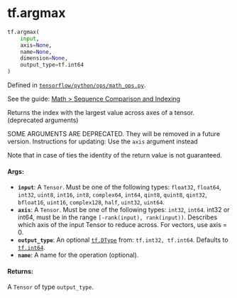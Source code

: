 <div itemscope itemtype="http://developers.google.com/ReferenceObject">
<meta itemprop="name" content="tf.argmax" />
</div>

# tf.argmax

``` python
tf.argmax(
    input,
    axis=None,
    name=None,
    dimension=None,
    output_type=tf.int64
)
```



Defined in [`tensorflow/python/ops/math_ops.py`](https://www.tensorflow.org/code/tensorflow/python/ops/math_ops.py).

See the guide: [Math > Sequence Comparison and Indexing](../../../api_guides/python/math_ops.md#Sequence_Comparison_and_Indexing)

Returns the index with the largest value across axes of a tensor. (deprecated arguments)

SOME ARGUMENTS ARE DEPRECATED. They will be removed in a future version.
Instructions for updating:
Use the `axis` argument instead

Note that in case of ties the identity of the return value is not guaranteed.

#### Args:

* <b>`input`</b>: A `Tensor`. Must be one of the following types: `float32`, `float64`, `int32`, `uint8`, `int16`, `int8`, `complex64`, `int64`, `qint8`, `quint8`, `qint32`, `bfloat16`, `uint16`, `complex128`, `half`, `uint32`, `uint64`.
* <b>`axis`</b>: A `Tensor`. Must be one of the following types: `int32`, `int64`.
    int32 or int64, must be in the range `[-rank(input), rank(input))`.
    Describes which axis of the input Tensor to reduce across. For vectors,
    use axis = 0.
* <b>`output_type`</b>: An optional <a href="../tf/DType.md"><code>tf.DType</code></a> from: `tf.int32, tf.int64`. Defaults to <a href="../tf/int64.md"><code>tf.int64</code></a>.
* <b>`name`</b>: A name for the operation (optional).


#### Returns:

A `Tensor` of type `output_type`.